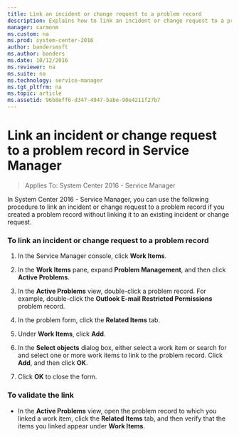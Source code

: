 ```yaml
---
title: Link an incident or change request to a problem record
description: Explains how to link an incident or change request to a problem record in Service Manager.
manager: carmonm
ms.custom: na
ms.prod: system-center-2016
author: bandersmsft
ms.author: banders
ms.date: 10/12/2016
ms.reviewer: na
ms.suite: na
ms.technology: service-manager
ms.tgt_pltfrm: na
ms.topic: article
ms.assetid: 96b8eff6-d347-4947-babe-90e4211f27b7
---
```


# Link an incident or change request to a problem record in Service Manager

>Applies To: System Center 2016 - Service Manager

In System Center 2016 - Service Manager, you can use the following procedure to link an incident or change request to a problem record if you created a problem record without linking it to an existing incident or change request.  

### To link an incident or change request to a problem record  

1.  In the Service Manager console, click **Work Items**.  

2.  In the **Work Items** pane, expand **Problem Management**, and then click **Active Problems**.  

3.  In the **Active Problems** view, double\-click a problem record. For example, double\-click the **Outlook E\-mail Restricted Permissions** problem record.  

4.  In the problem form, click the **Related Items** tab.  

5.  Under **Work Items**, click **Add**.  

6.  In the **Select objects** dialog box, either select a work item or search for and select one or more work items to link to the problem record. Click **Add**, and then click **OK**.  

7.  Click **OK** to close the form.  

### To validate the link  

-   In the **Active Problems** view, open the problem record to which you linked a work item, click the **Related Items** tab, and then verify that the items you linked appear under **Work Items**.  
